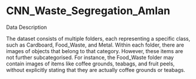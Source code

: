 # CNN_Waste_Segregation_Amlan

Data Description

The dataset consists of multiple folders, each representing a specific class, such as Cardboard, Food_Waste, and Metal.
Within each folder, there are images of objects that belong to that category.
However, these items are not further subcategorised.
For instance, the Food_Waste folder may contain images of items like coffee grounds, teabags, and fruit peels, without explicitly stating that they are actually coffee grounds or teabags.
